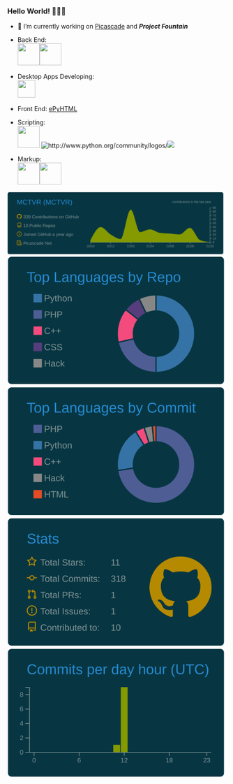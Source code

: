 ### Hello World! 🙋🏻‍♂️

- 🔭 I’m currently working on <a href="https://picascade.ml">Picascade</a> and ___Project Fountain___
- Back End: <br><img src="https://pluralsight2.imgix.net/paths/images/nodejs-45adbe594d.png" width="50px" height="50px" /><img src="https://upload.wikimedia.org/wikipedia/commons/2/27/PHP-logo.svg" width="50px" height="50px" />

- Desktop Apps Developing: <br><img src="https://upload.wikimedia.org/wikipedia/commons/9/91/Electron_Software_Framework_Logo.svg" width="40px" height="40px"/>

- Front End: <a href="https://github.com/MCTVR/ePyHTML">ePyHTML</a>

- Scripting: <br><img src="https://upload.wikimedia.org/wikipedia/commons/1/18/ISO_C%2B%2B_Logo.svg" width="50px" height="50px" />
  <img alt="http://www.python.org/community/logos/" src="https://upload.wikimedia.org/wikipedia/commons/f/f8/Python_logo_and_wordmark.svg" height="50px" /><img  src="https://upload.wikimedia.org/wikipedia/commons/thumb/9/99/Unofficial_JavaScript_logo_2.svg/2560px-Unofficial_JavaScript_logo_2.svg.png" height="50px" />
  
- Markup: <br><img src="https://upload.wikimedia.org/wikipedia/commons/6/61/HTML5_logo_and_wordmark.svg" width="50px" height="50px" /><img src="https://upload.wikimedia.org/wikipedia/commons/d/d5/CSS3_logo_and_wordmark.svg" width="50px" height="50px" />

[![](https://raw.githubusercontent.com/MCTVR/MCTVR/main/profile-summary-card-output/solarized_dark/0-profile-details.svg)](https://github.com/vn7n24fzkq/github-profile-summary-cards)
[![](https://raw.githubusercontent.com/MCTVR/MCTVR/main/profile-summary-card-output/solarized_dark/1-repos-per-language.svg)](https://github.com/vn7n24fzkq/github-profile-summary-cards) [![](https://raw.githubusercontent.com/MCTVR/MCTVR/main/profile-summary-card-output/solarized_dark/2-most-commit-language.svg)](https://github.com/vn7n24fzkq/github-profile-summary-cards)
[![](https://raw.githubusercontent.com/MCTVR/MCTVR/main/profile-summary-card-output/solarized_dark/3-stats.svg)](https://github.com/vn7n24fzkq/github-profile-summary-cards) [![](https://raw.githubusercontent.com/MCTVR/MCTVR/main/profile-summary-card-output/solarized_dark/4-productive-time.svg)](https://github.com/vn7n24fzkq/github-profile-summary-cards)
